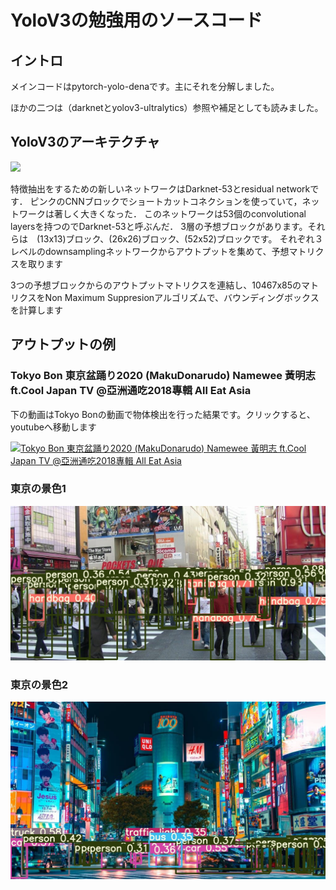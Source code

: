 # YoloV3の勉強用のソースコード

## イントロ
メインコードはpytorch-yolo-denaです。主にそれを分解しました。

ほかの二つは（darknetとyolov3-ultralytics）参照や補足としても読みました。

## YoloV3のアーキテクチャ
![](https://miro.medium.com/max/2000/1*d4Eg17IVJ0L41e7CTWLLSg.png)

特徴抽出をするための新しいネットワークはDarknet-53とresidual networkです． ピンクのCNNブロックでショートカットコネクションを使っていて，ネットワークは著しく大きくなった． このネットワークは53個のconvolutional layersを持つのでDarknet-53と呼ぶんだ．
3層の予想ブロックがあります。それらは　(13x13)ブロック、(26x26)ブロック、(52x52)ブロックです。
それぞれ３レベルのdownsamplingネットワークからアウトプットを集めて、予想マトリクスを取ります

3つの予想ブロックからのアウトプットマトリクスを連結し、10467x85のマトリクスをNon Maximum Suppresionアルゴリズムで、バウンディングボックスを計算します


## アウトプットの例

### Tokyo Bon 東京盆踊り2020 (MakuDonarudo) Namewee 黃明志 ft.Cool Japan TV @亞洲通吃2018專輯 All Eat Asia
下の動画はTokyo Bonの動画で物体検出を行った結果です。クリックすると、youtubeへ移動します

[![Tokyo Bon 東京盆踊り2020 (MakuDonarudo) Namewee 黃明志 ft.Cool Japan TV @亞洲通吃2018專輯 All Eat Asia
](./output/tokyo2020.gif)](https://www.youtube.com/watch?v=vXUGe7RJJYo)

### 東京の景色1
![](./output/tokyo1.jpg)

### 東京の景色2
![](./output/tokyo2.jpg)
